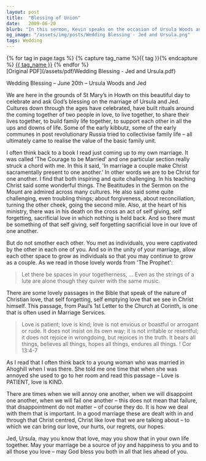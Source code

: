 ```yaml
---
layout: post
title:  "Blessing of Union"
date:   2009-06-20
blurb: "In this sermon, Kevin speaks on the occasion of Ursula Woods and Jed's wedding, reflecting on the significance of marriage and the Christian understanding of love. He emphasizes the importance of being Christ for one another, embodying forgiveness, reconciliation, and sacrificial love. Kevin also highlights the need for individual growth within the unity of marriage, drawing on the wisdom of 'The Prophet' and the biblical passage from 1 Corinthians 13:4-7."
og_image: "/assets/img/posts/Wedding Blessing - Jed and Ursula.png"
tags: Wedding
---    
```

<div class="tag-pills">
  {% for tag in page.tags %}
    {% capture tag_name %}{{ tag }}{% endcapture %}
    <a href="{{ site.baseurl }}/tag/{{ tag_name }}" class="tag-pill">{{ tag_name }}</a>
  {% endfor %}
</div>
[Original PDF](/assets/pdf/Wedding Blessing - Jed and Ursula.pdf)

Wedding Blessing – June 20th – Ursula Woods and Jed

We are here in the grounds of St Mary’s in Howth on this beautiful day to celebrate and ask God’s blessing on the marriage of Ursula and Jed. Cultures down through the ages have celebrated, have built rituals around the coming together of two people in love, to live together, to share their lives together, to build family life together, to support each other in all the ups and downs of life. Some of the early kibbutz, some of the early communes in post revolutionary Russia tried to collectivise family life – all ultimately came to realise the value of the basic family unit.

I often think back to a book I read just coming up to my own marriage. It was called 'The Courage to be Married' and one particular section really struck a chord with me. In this it said, 'In marriage a couple make Christ sacramentally present to one another.' In other words we are to be Christ for one another. I find that both inspiring and quite challenging. In his teaching Christ said some wonderful things. The Beatitudes in the Sermon on the Mount are admired across many cultures. He also said some quite challenging, even troubling things; about forgiveness, about reconciliation, turning the other cheek, going the second mile. Also, at the heart of his ministry, there was in his death on the cross an act of self giving, self forgetting, sacrificial love in which nothing is held back. And so there must be something of that self giving, self forgetting sacrificial love in our love of one another.

But do not smother each other. You met as individuals, you were captivated by the other in each one of you. And so in the unity of your marriage, allow each other space to grow as individuals so that you may continue to grow as a couple. As we read in those lovely words from 'The Prophet':

> Let there be spaces in your togetherness, … Even as the strings of a lute are alone though they quiver with the same music.

There are some lovely passages in the Bible that speak of the nature of Christian love, that self forgetting, self emptying love that we see in Christ himself. This passage, from Paul’s 1st Letter to the Church at Corinth, is one that is often used in Marriage Services.

> Love is patient; love is kind; love is not envious or boastful or arrogant or rude. It does not insist on its own way; it is not irritable or resentful; it does not rejoice in wrongdoing, but rejoices in the truth. It bears all things, believes all things, hopes all things, endures all things. ! Cor 13:4-7

As I read that I often think back to a young woman who was married in Ahoghill when I was there. She told me one time that when she was annoyed she used to go to her room and read this passage – Love is PATIENT, love is KIND.

There are times when we will annoy one another, when we will disappoint one another, when we will fail one another – this does not mean that failure, that disappointment do not matter – of course they do. It is how we deal with them that is important. In a good marriage these are dealt with in and through that Christ centred, Christ like love that we are talking about – to which we can bring our love, our hurts, our regrets, our hopes.

Jed, Ursula, may you know that love, may you show that in your own life together. May your marriage be a source of joy and happiness to you and to all those you love – may God bless you both in all that lies ahead of you.
